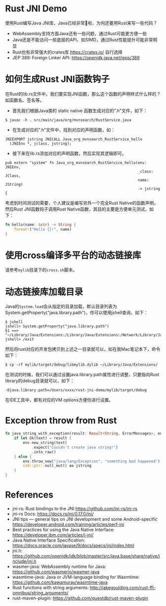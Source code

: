Rust JNI Demo
=============

使用Rust编写Java JNI库，Java已经非常🐂啦，为何还要用Rust来写一些代码？

* WebAssembly支持方面Java还有一些问题，通过Rust可能更方便一些
* Java还是不能访问一些底层的API，如SIMD，通过Rust性能提升可能非常明显
* Rust也有非常强大的crates库 https://crates.io/ 自行选择
* JEP 389: Foreign Linker API: https://openjdk.java.net/jeps/389

# 如何生成Rust JNI函数钩子
在Rust的lib.rs文件中，我们要实现JNI函数，那么这个函数的声明样式什么样的？ 如函数名、签名等。

* 首先我们根据Java类的 static native 函数生成对应的".h"文件，如下：

```
$ javac -h . src/main/java/org/mvnsearch/RustService.java
```

* 在生成对应的".h"文件中，找到对应的声明函数，如：

```
JNIEXPORT jstring JNICALL Java_org_mvnsearch_RustService_hello
  (JNIEnv *, jclass, jstring);
```

* 接下来在lib.rs添加对应的声明函数，然后实现其逻辑即可。

```
pub extern "system" fn Java_org_mvnsearch_RustService_hello(env: JNIEnv,
                                                            _class: JClass,
                                                            name: JString)
                                                            -> jstring {
```

考虑到时间测试的需要，个人建议是编写另外一个完全Rust Native的函数声明，然后Rust JNI函数钩子调用Rust Native函数，其目的主要是方便单元测试，如下：

```rust
fn hello(name: &str) -> String {
    format!("Hello {}!", name)
}
```
# 使用cross编译多平台的动态链接库

请参考`mylib`目录下的`cross.sh`脚本。

# 动态链接库加载目录
Java的`System.load`会从指定的目录加载，默认目录列表为System.getProperty("java.library.path")，你可以使用jshell查询，如下：

```
$ jshell
jshell> System.getProperty("java.library.path")
$1 ==> "~/Library/Java/Extensions:/Library/Java/Extensions:/Network/Library/Java/Extensions:/System/Library/Java/Extensions:/usr/lib/java:."
jshell> /exit
```

然后将rust对应的开发包拷贝到上述之一目录就可以，如在我Mac笔记本下，命令如下：

```
$ cp -rf mylib/target/debug/libmylib.dylib ~/Library/Java/Extensions/
```

在测试的时候，我们可以通过设置java.library.path属性进行调整，只要指向Rust library的debug目录就可以，如下：

```
-Djava.library.path=/Users/xxxx/rust-jni-demo/mylib/target/debug
```

在IDE工具中，都有对应的VM options方便你进行设置。

# Exception throw from Rust 

```rust
fn java_string_with_exception(result: Result<String, ErrorMessages>, env: &JNIEnv) -> jstring {
    if let Ok(text) = result {
        env.new_string(text)
            .expect("Couldn't create java string!")
            .into_raw()
    } else {
        env.throw_new("java/lang/Exception", "something bad happened").unwrap();
        std::ptr::null_mut() as jstring
    }
}
```

# References

* jni-rs: Rust bindings to the JNI https://github.com/jni-rs/jni-rs
* jni-rs Docs:  https://docs.rs/jni/0.17.0/jni/
* JNI tips — general tips on JNI development and some Android-specific https://developer.android.com/training/articles/perf-jni
* Best practices for using the Java Native Interface: https://developer.ibm.com/articles/j-jni/
* Java Native Interface Specification: https://docs.oracle.com/javase/9/docs/specs/jni/index.html
* jni.h: https://github.com/openjdk/jdk/blob/master/src/java.base/share/native/include/jni.h
* wasmer-java: WebAssembly runtime for Java: https://github.com/wasmerio/wasmer-java
* wasmtime-java: Java or JVM-language binding for Wasmtime: https://github.com/kawamuray/wasmtime-java
* Rust functions with string arguments: http://jakegoulding.com/rust-ffi-omnibus/string_arguments/
* rust-maven-plugin: https://github.com/questdb/rust-maven-plugin



